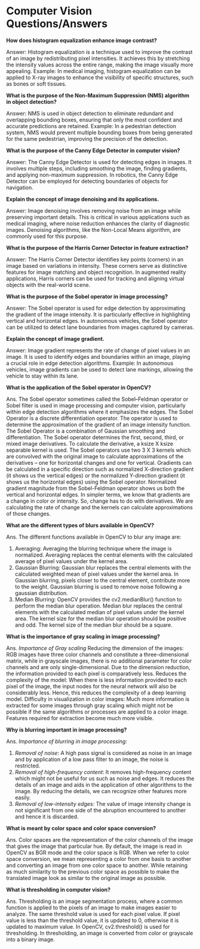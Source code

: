 # Computer Vision Questions/Answers 

**How does histogram equalization enhance image contrast?**

Answer: Histogram equalization is a technique used to improve the contrast of an image by redistributing pixel intensities.
It achieves this by stretching the intensity values across the entire range, making the image visually more appealing.
Example: In medical imaging, histogram equalization can be applied to X-ray images to enhance the visibility of specific structures, such as bones or soft tissues.

**What is the purpose of the Non-Maximum Suppression (NMS) algorithm in object detection?**

Answer: NMS is used in object detection to eliminate redundant and overlapping bounding boxes, ensuring that only the most confident and accurate predictions are retained.
Example: In a pedestrian detection system, NMS would prevent multiple bounding boxes from being generated for the same pedestrian, improving the precision of the detection.

**What is the purpose of the Canny Edge Detector in computer vision?**
   
Answer: The Canny Edge Detector is used for detecting edges in images. It involves multiple steps, including smoothing the image, finding gradients, and applying non-maximum suppression.
In robotics, the Canny Edge Detector can be employed for detecting boundaries of objects for navigation.

**Explain the concept of image denoising and its applications.**

Answer: Image denoising involves removing noise from an image while preserving important details.
This is critical in various applications such as medical imaging, where noise reduction enhances the clarity of diagnostic images.
Denoising algorithms, like the Non-Local Means algorithm, are commonly used for this purpose.

**What is the purpose of the Harris Corner Detector in feature extraction?**

Answer: The Harris Corner Detector identifies key points (corners) in an image based on variations in intensity.
These corners serve as distinctive features for image matching and object recognition.
In augmented reality applications, Harris corners can be used for tracking and aligning virtual objects with the real-world scene.

**What is the purpose of the Sobel operator in image processing?**

Answer: The Sobel operator is used for edge detection by approximating the gradient of the image intensity.
It is particularly effective in highlighting vertical and horizontal edges. In autonomous vehicles, the Sobel operator can be utilized to detect lane boundaries from images captured by cameras.

**Explain the concept of image gradient.**

Answer: Image gradient represents the rate of change of pixel values in an image. It is used to identify edges and boundaries within an image, playing a crucial role in edge detection algorithms.
Example: In autonomous vehicles, image gradients can be used to detect lane markings, allowing the vehicle to stay within its lane.

**What is the application of the Sobel operator in OpenCV?**

Ans. The Sobel operator sometimes called the Sobel–Feldman operator or Sobel filter is used in image processing and computer vision, particularly within edge detection algorithms where it emphasizes the edges. The Sobel Operator is a discrete differentiation operator. The operator is used to determine the approximation of the gradient of an image intensity function.
The Sobel Operator is a combination of Gaussian smoothing and differentiation. The Sobel operator determines the first, second, third, or mixed image derivatives. To calculate the derivative, a ksize X ksize separable kernel is used. The Sobel operators use two 3 X 3 kernels which are convolved with the original image to calculate approximations of the derivatives – one for horizontal changes and one for vertical.
Gradients can be calculated in a specific direction such as normalized X-direction gradient (it shows us the vertical edges) or the normalized Y-direction gradient (it shows us the horizontal edges) using the Sobel operator. Normalized gradient magnitude from the Sobel-Feldman operator shows us both the vertical and horizontal edges.
In simpler terms, we know that gradients are a change in color or intensity. So, change has to do with derivatives. We are calculating the rate of change and the kernels can calculate approximations of those changes.

**What are the different types of blurs available in OpenCV?**

Ans. The different functions available in OpenCV to blur any image are:
1. Averaging: Averaging the blurring technique where the image is normalized. Averaging replaces the central elements with the calculated average of pixel values under the kernel area.
2. Gaussian Blurring: Gaussian blur replaces the central elements with the calculated weighted mean of pixel values under the kernel area. In Gaussian blurring, pixels closer to the central element, contribute more to the weight. Gaussian blurring is used to remove noise following a gaussian distribution.
3. Median Blurring: OpenCV provides the cv2.medianBlur() function to perform the median blur operation. Median blur replaces the central elements with the calculated median of pixel values under the kernel area. The kernel size for the median blur operation should be positive and odd. The kernel size of the median blur should be a square.

**What is the importance of gray scaling in image processing?**
    
Ans. *Importance of Gray scaling*
Reducing the dimension of the images: RGB images have three color channels and constitute a three-dimensional matrix, while in grayscale images, there is no additional parameter for color channels and are only single-dimensional.
Due to the dimension reduction, the information provided to each pixel is comparatively less.
Reduces the complexity of the model: When there is less information provided to each pixel of the image, the input nodes for the neural network will also be considerably less. Hence, this reduces the complexity of a deep learning model.
Difficulty in visualization in color images: Much more information is extracted for some images through gray scaling which might not be possible if the same algorithms or processes are applied to a color image. Features required for extraction become much more visible.

**Why is blurring important in image processing?**
    
Ans. *Importance of blurring in image processing:*
1. *Removal of noise*: A high pass signal is considered as noise in an image and by application of a low pass filter to an image, the noise is restricted.
2. *Removal of high-frequency content*: It removes high-frequency content which might not be useful for us such as noise and edges. It reduces the details of an image and aids in the application of other algorithms to the image. By reducing the details, we can recognize other features more easily.
3. *Removal of low-intensity edges:* The value of image intensity change is not significant from one side of the abruption encountered to another and hence it is discarded.

**What is meant by color space and color space conversion?**
    
Ans. Color spaces are the representation of the color channels of the image that gives the image that particular hue. By default, the image is read in OpenCV as BGR mode and the color space is RGB.
When we refer to color space conversion, we mean representing a color from one basis to another and converting an image from one color space to another. While retaining as much similarity to the previous color space as possible to make the translated image look as similar to the original image as possible.

**What is thresholding in computer vision?**
    
Ans. Thresholding is an image segmentation process, where a common function is applied to the pixels of an image to make images easier to analyze. The same threshold value is used for each pixel value. If pixel value is less than the threshold value, it is updated to 0, otherwise it is updated to maximum value. In OpenCV, cv2.threshold() is used for thresholding. In thresholding, an image is converted from color or grayscale into a binary image.
